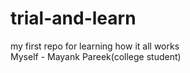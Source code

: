 # trial-and-learn
my first repo for learning how it all works
<br>
Myself - Mayank Pareek(college student)
